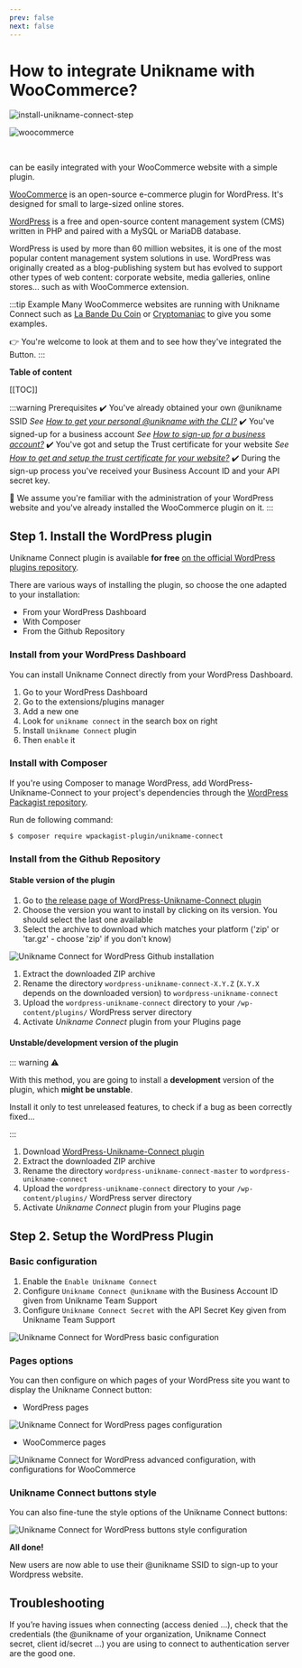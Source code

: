 ```yaml
---
prev: false
next: false 
---
```


# How to integrate Unikname with WooCommerce?

![install-unikname-connect-step](./../../images/install-unikname-connect-step5.png)

<hpicture noshadow>![woocommerce](./woocommerce-logo-full.png)</hpicture>

<br/>

<brand name="UNC"/> can be easily integrated with your WooCommerce website with a simple plugin. 

[WooCommerce](https://woocommerce.com/) is an open-source e-commerce plugin for WordPress. It's designed for small to large-sized online stores.

[WordPress](https://wordpress.org) is a free and open-source content management system (CMS) written in PHP and paired with a MySQL or MariaDB database.

WordPress is used by more than 60 million websites, it is one of the most popular content management system solutions in use.
WordPress was originally created as a blog-publishing system but has evolved to support other types of web content: corporate website, media galleries, online stores... such as with WooCommerce extension.

:::tip Example
Many WooCommerce websites are running with Unikname Connect such as [La Bande Du Coin](https://www.demo.labandeducoin.fr/) or  [Cryptomaniac](https://www.cryptomaniac.fr) to give you some examples.

👉 You're welcome to look at them and to see how they've integrated the <brand name="UNC"/> Button.
:::

**Table of content**

[[TOC]]

<hseparator/>

:::warning Prerequisites
:heavy_check_mark: You've already obtained your own @unikname SSID
<hbox>_See [How to get your personal @unikname with the CLI?](./../../howto-get-my-unikname-via-cli)_</hbox>
:heavy_check_mark: You've signed-up for a business account
<hbox>_See [How to sign-up for a business account?](./../../howto-signup-business-account)_</hbox>
:heavy_check_mark: You've got and setup the Trust certificate for your website
<hbox>_See [How to get and setup the trust certificate for your website?](./../../howto-get-unikname-trust-certificate-organization)_</hbox>
:heavy_check_mark: During the sign-up process you've received your Business Account ID and your API secret key.

:book: We assume you're familiar with the administration of your WordPress website and you've already installed the WooCommerce plugin on it.
:::

## Step 1. Install the WordPress plugin

Unikname Connect plugin is available **for free** [on the official WordPress plugins repository](https://wordpress.org/plugins/unikname-connect/).

There are various ways of installing the plugin, so choose the one adapted to your installation:

- From your WordPress Dashboard
- With Composer
- From the Github Repository

### Install from your WordPress Dashboard

You can install Unikname Connect directly from your WordPress Dashboard.

1. Go to your WordPress Dashboard
1. Go to the extensions/plugins manager
1. Add a new one
1. Look for `unikname connect` in the search box on right
1. Install `Unikname Connect` plugin
1. Then `enable` it

### Install with Composer

If you're using Composer to manage WordPress, add WordPress-Unikname-Connect to your project's dependencies through the [WordPress Packagist repository](https://wpackagist.org/search?q=unikname+connect).

Run de following command:
```
$ composer require wpackagist-plugin/unikname-connect
```
### Install from the Github Repository

#### Stable version of the plugin

1. Go to [the release page of WordPress-Unikname-Connect plugin](https://github.com/unik-name/wordpress-unikname-connect/releases)
1. Choose the version you want to install by clicking on its version. You should select the last one available
1. Select the archive to download which matches your platform ('zip' or 'tar.gz' - choose 'zip' if you don't know)

<hpicture>![Unikname Connect for WordPress Github installation](../wordpress/wordpress-install1.png)</hpicture>

1. Extract the downloaded ZIP archive
1. Rename the directory `wordpress-unikname-connect-X.Y.Z` (`X.Y.X` depends on the downloaded version) to `wordpress-unikname-connect`
1. Upload the `wordpress-unikname-connect` directory to your `/wp-content/plugins/` WordPress server directory
1. Activate _Unikname Connect_ plugin from your Plugins page

#### Unstable/development version of the plugin

::: warning ⚠️

With this method, you are going to install a **development** version of the plugin, which **might be unstable**.

Install it only to test unreleased features, to check if a bug as been correctly fixed...

:::

1. Download [WordPress-Unikname-Connect plugin](https://github.com/unik-name/wordpress-unikname-connect/archive/master.zip)
1. Extract the downloaded ZIP archive
1. Rename the directory `wordpress-unikname-connect-master` to `wordpress-unikname-connect`
1. Upload the `wordpress-unikname-connect` directory to your `/wp-content/plugins/` WordPress server directory
1. Activate _Unikname Connect_ plugin from your Plugins page
## Step 2. Setup the WordPress Plugin

### Basic configuration

1. Enable the `Enable Unikname Connect`
1. Configure `Unikname Connect @unikname` with the Business Account ID given from Unikname Team Support
1. Configure `Unikname Connect Secret` with the API Secret Key given from Unikname Team Support

<hpicture>![Unikname Connect for WordPress basic configuration](../wordpress/wordpress-config1.png)</hpicture>

### Pages options

You can then configure on which pages of your WordPress site you want to display the Unikname Connect button:

- WordPress pages

<hpicture>![Unikname Connect for WordPress pages configuration](../wordpress/wordpress-config3.png)</hpicture>

- WooCommerce pages

<hpicture>![Unikname Connect for WordPress advanced configuration, with configurations for WooCommerce](../wordpress/wordpress-config2.png)</hpicture>

### Unikname Connect buttons style

You can also fine-tune the style options of the Unikname Connect buttons:

<hpicture>![Unikname Connect for WordPress buttons style configuration](../wordpress/wordpress-config4.png)</hpicture>

**All done!**

New users are now able to use their @unikname SSID to sign-up to your Wordpress website.

<hseparator/>

## Troubleshooting

If you’re having issues when connecting (access denied ...), check that the credentials (the @unikname of your organization, Unikname Connect secret, client id/secret ...) you are using to connect to <brand name="UNC"/> authentication server are the good one.

